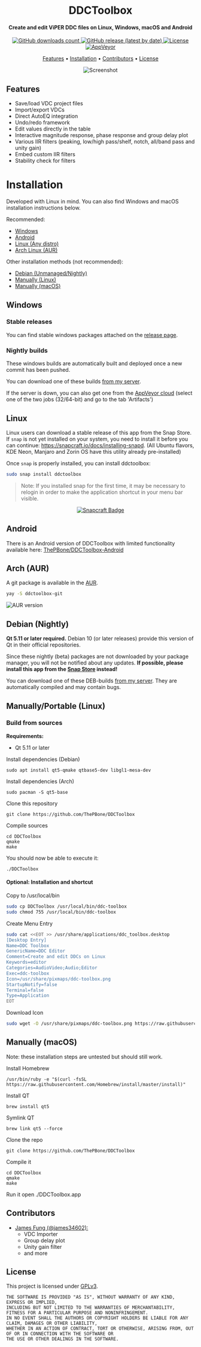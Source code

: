 <h1 align="center">
  DDCToolbox
  <br>
</h1>
<h4 align="center">Create and edit ViPER DDC files on Linux, Windows, macOS and Android</h4>
<p align="center">
  <a href="https://github.com/ThePBone/DDCToolbox/releases">
    <img alt="GitHub downloads count" src="https://img.shields.io/github/downloads/ThePBone/DDCToolbox/total?label=downloads%20%28windows%29">
  </a>
  <a href="https://github.com/ThePBone/DDCToolbox/releases">
  	<img alt="GitHub release (latest by date)" src="https://img.shields.io/github/v/release/thepbone/DDCToolbox">
  </a>
  <a href="https://github.com/ThePBone/DDCToolbox/blob/master/LICENSE">
      <img alt="License" src="https://img.shields.io/github/license/thepbone/DDCToolbox">
  </a>
  <a href="https://ci.appveyor.com/project/ThePBone/ddctoolbox">
    <img alt="AppVeyor" src="https://ci.appveyor.com/api/projects/status/7akte2nk20j6u9w1?svg=true">
  </a>
</p>
<p align="center">
  <a href="#features">Features</a> •
  <a href="#installation">Installation</a> •
  <a href="#contributors">Contributors</a> •
  <a href="#license">License</a> 
</p>

<p align="center">
    <img alt="Screenshot" src="https://github.com/ThePBone/DDCToolbox/blob/master/img/screenshot.png?raw=true">
</p>

## Features
 * Save/load VDC project files
 * Import/export VDCs
 * Direct AutoEQ integration
 * Undo/redo framework 
 * Edit values directly in the table
 * Interactive magnitude response, phase response and group delay plot
 * Various IIR filters (peaking, low/high pass/shelf, notch, all/band pass and unity gain)
 * Embed custom IIR filters
 * Stability check for filters

# Installation
Developed with Linux in mind. You can also find Windows and macOS installation instructions below.

Recommended:
  * [Windows](#windows)
  * [Android](#android)
  * [Linux (Any distro)](#linux)
  * [Arch Linux (AUR)](#arch-aur)

Other installation methods (not recommended):
  * [Debian (Unmanaged/Nightly)](#debian-nightly)
  * [Manually (Linux)](#manuallyportable-linux)
  * [Manually (macOS)](#manually-macos)

## Windows

### Stable releases
You can find stable windows packages attached on the [release page](https://github.com/ThePBone/DDCToolbox/releases).

### Nightly builds
These windows builds are automatically built and deployed once a new commit has been pushed.

You can download one of these builds [from my server](https://nightly.timschneeberger.me/ddctoolbox-win).

If the server is down, you can also get one from the [AppVeyor cloud](https://ci.appveyor.com/project/ThePBone/ddctoolbox) (select one of the two jobs (32/64-bit) and go to the tab 'Artifacts')

## Linux
Linux users can download a stable release of this app from the Snap Store. If `snap` is not yet installed on your system, you need to install it before you can continue: <https://snapcraft.io/docs/installing-snapd>. (All Ubuntu flavors, KDE Neon, Manjaro and Zorin OS have this utility already pre-installed)

Once `snap` is properly installed, you can install ddctoolbox:
```bash
sudo snap install ddctoolbox
```

> Note: If you installed snap for the first time, it may be necessary to relogin in order to make the application shortcut in your menu bar visible.

<p align="center">
  <a href="https://snapcraft.io/ddctoolbox">
    <img alt="Snapcraft Badge" src="https://snapcraft.io/static/images/badges/en/snap-store-black.svg">
  </a>
</p>

## Android
There is an Android version of DDCToolbox with limited functionality available here: [ThePBone/DDCToolbox-Android](https://github.com/ThePBone/DDCToolbox-Android)

## Arch (AUR)
A git package is available in the [AUR](https://aur.archlinux.org/packages/ddctoolbox-git/).
```bash
yay -S ddctoolbox-git
```
![AUR version](https://img.shields.io/aur/version/ddctoolbox-git?label=aur-git)

## Debian (Nightly)
**Qt 5.11 or later required.** Debian 10 (or later releases) provide this version of Qt in their official repositories.

Since these nightly (beta) packages are not downloaded by your package manager, you will not be notified about any updates. **If possible, please install this app from the [Snap Store](#linux) instead!**

You can download one of these DEB-builds [from my server](https://nightly.timschneeberger.me/ddctoolbox-debian).
They are automatically compiled and may contain bugs.

## Manually/Portable (Linux)
### Build from sources

**Requirements:**
 * Qt 5.11 or later

Install dependencies (Debian)

    sudo apt install qt5-qmake qtbase5-dev libgl1-mesa-dev

Install dependencies (Arch)

    sudo pacman -S qt5-base 

Clone this repository

    git clone https://github.com/ThePBone/DDCToolbox

Compile sources

    cd DDCToolbox
    qmake
    make

You should now be able to execute it:

    ./DDCToolbox

#### Optional: Installation and shortcut
Copy to /usr/local/bin
```bash
sudo cp DDCToolbox /usr/local/bin/ddc-toolbox
sudo chmod 755 /usr/local/bin/ddc-toolbox
```
Create Menu Entry
```bash
sudo cat <<EOT >> /usr/share/applications/ddc_toolbox.desktop
[Desktop Entry]
Name=DDC Toolbox
GenericName=DDC Editor
Comment=Create and edit DDCs on Linux
Keywords=editor
Categories=AudioVideo;Audio;Editor
Exec=ddc-toolbox
Icon=/usr/share/pixmaps/ddc-toolbox.png
StartupNotify=false
Terminal=false
Type=Application
EOT
```
Download Icon
```bash
sudo wget -O /usr/share/pixmaps/ddc-toolbox.png https://raw.githubusercontent.com/ThePBone/DDCToolbox/master/img/icon.png -q --show-progress
```
## Manually (macOS)
Note: these installation steps are untested but should still work.

Install Homebrew

    /usr/bin/ruby -e "$(curl -fsSL https://raw.githubusercontent.com/Homebrew/install/master/install)"

Install QT
    
    brew install qt5

Symlink QT

    brew link qt5 --force

Clone the repo
    
    git clone https://github.com/ThePBone/DDCToolbox

Compile it

    cd DDCToolbox
    qmake
    make

Run it
    open ./DDCToolbox.app

## Contributors
* [James Fung (@james34602):](https://github.com/james34602)
  * VDC Importer
  * Group delay plot
  * Unity gain filter 
  * and more


## License

This project is licensed under [GPLv3](LICENSE).

```
THE SOFTWARE IS PROVIDED "AS IS", WITHOUT WARRANTY OF ANY KIND, EXPRESS OR IMPLIED, 
INCLUDING BUT NOT LIMITED TO THE WARRANTIES OF MERCHANTABILITY, FITNESS FOR A PARTICULAR PURPOSE AND NONINFRINGEMENT. 
IN NO EVENT SHALL THE AUTHORS OR COPYRIGHT HOLDERS BE LIABLE FOR ANY CLAIM, DAMAGES OR OTHER LIABILITY, 
WHETHER IN AN ACTION OF CONTRACT, TORT OR OTHERWISE, ARISING FROM, OUT OF OR IN CONNECTION WITH THE SOFTWARE OR 
THE USE OR OTHER DEALINGS IN THE SOFTWARE.
```

